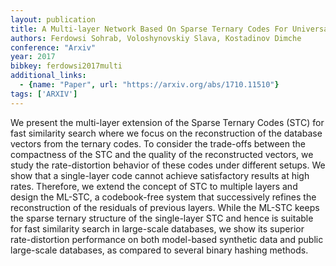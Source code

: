 ```yaml
---
layout: publication
title: A Multi-layer Network Based On Sparse Ternary Codes For Universal Vector Compression
authors: Ferdowsi Sohrab, Voloshynovskiy Slava, Kostadinov Dimche
conference: "Arxiv"
year: 2017
bibkey: ferdowsi2017multi
additional_links:
  - {name: "Paper", url: "https://arxiv.org/abs/1710.11510"}
tags: ['ARXIV']
---
```

We present the multi-layer extension of the Sparse Ternary Codes (STC) for fast similarity search where we focus on the reconstruction of the database vectors from the ternary codes. To consider the trade-offs between the compactness of the STC and the quality of the reconstructed vectors, we study the rate-distortion behavior of these codes under different setups. We show that a single-layer code cannot achieve satisfactory results at high rates. Therefore, we extend the concept of STC to multiple layers and design the ML-STC, a codebook-free system that successively refines the reconstruction of the residuals of previous layers. While the ML-STC keeps the sparse ternary structure of the single-layer STC and hence is suitable for fast similarity search in large-scale databases, we show its superior rate-distortion performance on both model-based synthetic data and public large-scale databases, as compared to several binary hashing methods.
